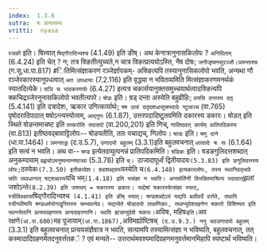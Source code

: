 ```yaml
---
index:  1.3.6
sutra:  षः प्रत्ययस्य
vritti:  nyasa
---
```


`रजकी` इति। षित्त्वात् `षिद्गौरादिभ्यश्च` (4.1.49) इति ङीष्। अथ केनात्रानुनासकिलोपः ? `अनिदिताम्` (6.4.24) इति चेत् ? न; तत्र क्ङितीत्युच्यते,न चात्र क्ङित्प्रत्ययोऽस्ति, नैष दोषः; `जनीजृष्क्नसुरञ्जौ।ञमन्ताश्च` (ग.सू.धा.पा.817) #ितिमित्संज्ञाकरणं रञ्जेर्ज्ञापकम्- अक्ङित्यपि तस्यानुनासिकलोपो भवति, अन्यथा णौ रञ्जेरकारस्यानुपधत्वात् `अत उपधायाः` (7.2.116) इति वृद्ध्या न भवितव्यमिति मित्संज्ञाकरणमनर्थकं स्यातदित्येके।
`घञि च भावकरणयोः` (6.4.27) इत्यत्र चकार्सयानुक्तसमुच्चयार्थत्वादक्ङित्यपि क्कचिद्रञ्जेरनुनासकिलोपो भवतीत्यपरे।
`षोडः` इति। ष़ड् दन्ता अस्येति बहुव्रीहिः; `वयसि दन्तस्य दतृ` (5.4.141) इति दत्रादेशः, ऋकार उगित्कार्यार्थः; `षष उत्वं दतृदशधासूत्त्रपदादेः ष्टुत्वञ्च` (वा.765) पृषोदरादिपाठात् षषोऽन्त्यस्योत्वम्, `आद्गुणः` (6.1.87), उत्तरपदादिष्टु्तवमिति दकारस्य डकारः। षोडत् इति स्थिते षोडन्तमाचष्ट इति `तत्करोति तदादष्टे` (वा.200,201) इति णिच्, `णाविष्ठवत् कार्यम् प्रातिपदिकस्य` (वा.813) इतीष्ठवद्बावाट्टिलोपः-- षोडयतीति, ततः पचाद्यच्, णिलोपः।
`षण़्डः` इति। `षणु दाने` (धा.पा.1464)। `ञमन्ताड्डः` (द.उ.5.7), `उणादयो बहुलम्` (3.3.1)इति बहुलवचनात् `धात्वादेः षः सः` (6.1.64) इति सत्वं न भवति। अथ वा-- `षण्ड` इत्येतदव्युत्पनन्नं प्रातिपदिकमिति।
`ष़डिकः` इति। षडङगुलिदत्तशब्दात् अनुकम्पायाम् `बह्वचोऽमनुष्यनाम्नष्ठज्वा` (5.3.78) इति `च्। `ठाजादापूर्ध्वं द्वितीयादयः` (5.3.83) इति ङगुलिदत्तस्य लोपः; `ठस्येकः` (7.3.50) इतीकादेशः। ष़डशब्द्सय `यस्येति च` (6.4.148) इत्यकारलोपः, तस्य स्थानिवद्भावे सति व्यवधानात् षट्शब्दस्य `यचि भम्` (1.4.18) इति भसंज्ञा न भवति। अन्तर्वर्तिनीं विभक्तिमाश्रित्य पदत्वात् `झलां जशोऽन्ते` (8.2.39) इति जश्त्वम् = षकारस्य डकारः। यद्येषां षकारस्येत्संज्ञा स्यात्, स्त्रीविवक्षायां `षिद्गौरादिभ्यश्च` (4.1.41) इति ङीष् स्यात्। षण्डशब्दोऽयं यद्यपि बलीवर्दे वर्त्तते, तथापि स्त्रीगवीष्पपि षण्डधर्मयोगाद्वृत्तिरस्य सम्भवत्येव। यद्यप्येते षोडादयो लाक्षणिकाः, तथाप्युदेशग्रहणेन षकारो विशिष्यत इति भवन्त्येतानि प्रत्ययग्रहणस्य प्रत्यदाहरणानि। भवति ह्यत्राप्युदेशे षकारः।`अविषः, महिषः` इति। `अव रक्षणे` (धा.पा.600) `मह पूजायाम्` (धा.पा.1867), `अविमह्योष्टिषच्` (द.उ.9.3.) ननु चठउणादयो बहुलम्` (3.3.1) इति बहुलवचनात् प्रत्ययसंज्ञैवात्र न भवति, सत्यामपि तस्यामित्संज्ञा न भविष्यति, बहुलवचनात्, तत् कस्मादादिग्रहणमेतदनुवर्त्तत#े ? एवं मन्यते-- उत्तरार्थमवश्यमादिग्रहणमनुवर्त्तमानमिहापि स्पष्टार्थं भविष्यति।

